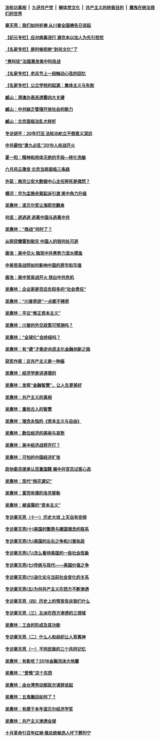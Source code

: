####  [法轮功真相](../../../../basic/blob/master/README.md?t=05310531) &nbsp;|&nbsp; [九评共产党](../../../../9ping.md/blob/master/README.md?t=05310531) &nbsp;|&nbsp; [解体党文化](../../../../jtdwh.md/blob/master/README.md?t=05310531)  &nbsp;|&nbsp; [共产主义的终极目的](../../../../gczydzjmd.md/blob/master/README.md?t=05310531) &nbsp;|&nbsp; [魔鬼在统治我们的世界](../../../../mgztzwmdsj.md/blob/master/README.md?t=05310531) 

#### [章天亮：我们如何祈祷 从川普全国祷告日说起](../pages/nsc423/n11944627.md?t=05310531) 

#### [【纪元专栏】应对病毒流行 渥京未以加人为先引担忧](../pages/nsc423/n11875714.md?t=05310531) 

#### [【名家专栏】是时候拒绝“封杀文化”了](../pages/nsc423/n11814093.md?t=05310531) 

#### [“黑科技”治国激发美中科技战](../pages/nsc423/n11638056.md?t=05310531) 

#### [【名家专栏】老兵节上一段触动心弦的回忆](../pages/nsc423/n11646016.md?t=05310531) 

#### [【名家专栏】公立学校的起源：集体主义与失败](../pages/nsc423/n11601833.md?t=05310531) 

#### [臧山：港澳办表态透露四大关键](../pages/nsc423/n11421628.md?t=05310531) 

#### [臧山：中共缺乏管理开放社会的能力](../pages/nsc423/n11407457.md?t=05310531) 

#### [臧山：北京面临治乱大转折](../pages/nsc423/n11406895.md?t=05310531) 

#### [专访胡平：20年打压 法轮功屹立不倒意义深远](../pages/nsc423/n11398800.md?t=05310531) 

#### [中共最怕“逢九必乱”2019人权战开火](../pages/nsc423/n11385248.md?t=05310531) 

#### [夏一阳：精神和肉体灭绝的手段—转化洗脑](../pages/nsc423/n11368250.md?t=05310531) 

#### [六月风云激变 北京当局面临三条路](../pages/nsc423/n11313668.md?t=05310531) 

#### [许茹：南京公安大数据中心主任猝死是偶然？](../pages/nsc423/n11064744.md?t=05310531) 

#### [横河：华为孟晚舟案起诉引渡 美中角力升级](../pages/nsc423/n11027230.md?t=05310531) 

#### [吴惠林：诺贝尔奖让海耶克翻身](../pages/nsc423/n10890049.md?t=05310531) 

#### [何坚：逃逃逃 逃离中国与逃离中共](../pages/nsc423/n10592891.md?t=05310531) 

#### [吴惠林：“商战”何时了？](../pages/nsc423/n10573558.md?t=05310531) 

#### [从网贷爆雷到股灾 中国人的钱何处可逃](../pages/nsc423/n10572800.md?t=05310531) 

#### [唐浩：美中交火 隐现中共黑势力混水摸鱼](../pages/nsc423/n10544040.md?t=05310531) 

#### [中美贸易战将如何影响中国的房市和币值](../pages/nsc423/n10543697.md?t=05310531) 

#### [唐浩：美中贸易战开火 烧出中共危机](../pages/nsc423/n10540126.md?t=05310531) 

#### [吴惠林：企业家是否应负较多的“社会责任”](../pages/nsc423/n10535022.md?t=05310531) 

#### [吴惠林：“川普奇迹”一点都不稀奇](../pages/nsc423/n10512808.md?t=05310531) 

#### [吴惠林：平议“修正资本主义”](../pages/nsc423/n10495724.md?t=05310531) 

#### [吴惠林：川普的外交政策可预测吗？](../pages/nsc423/n10462387.md?t=05310531) 

#### [吴惠林：“全球化”会终结吗？](../pages/nsc423/n10452838.md?t=05310531) 

#### [吴惠林：有“德”才能走向民主化金融创新之路](../pages/nsc423/n10432292.md?t=05310531) 

#### [获奖作家：这共产主义是一种癌](../pages/nsc423/n10431541.md?t=05310531) 

#### [吴惠林：经济学是讲道德的](../pages/nsc423/n10398014.md?t=05310531) 

#### [吴惠林：发挥“金融智慧”，让人生更美好](../pages/nsc423/n10375019.md?t=05310531) 

#### [吴惠林：共产主义的真相](../pages/nsc423/n10351394.md?t=05310531) 

#### [吴惠林：重拾古人的智慧](../pages/nsc423/n10337691.md?t=05310531) 

#### [吴惠林：理念永恒的《资本主义与自由》](../pages/nsc423/n10316274.md?t=05310531) 

#### [吴惠林：数位经济的美丽与哀愁](../pages/nsc423/n10292946.md?t=05310531) 

#### [吴惠林：美中经济战将开打？](../pages/nsc423/n10258825.md?t=05310531) 

#### [吴惠林：可怕的中国经济扩张](../pages/nsc423/n10219147.md?t=05310531) 

#### [政协委员提承认双重国籍 揭中共官员过客心态](../pages/nsc423/n10208809.md?t=05310531) 

#### [吴惠林：现代“桃花源记”](../pages/nsc423/n10185234.md?t=05310531) 

#### [吴惠林：富而有德的洛克斐勒](../pages/nsc423/n10142264.md?t=05310531) 

#### [吴惠林：被诬蔑的“资本主义”](../pages/nsc423/n10124816.md?t=05310531) 

#### [专访章天亮（十一）历史大戏 上天自有安排](../pages/nsc423/n10094905.md?t=05310531) 

#### [专访章天亮(十)美国的繁荣与建国理念的联系](../pages/nsc423/n10094899.md?t=05310531) 

#### [专访章天亮(九)美国的左右之争和川普执政](../pages/nsc423/n10094889.md?t=05310531) 

#### [专访章天亮(八)怎么看待美国的一些社会现象](../pages/nsc423/n10094857.md?t=05310531) 

#### [专访章天亮(七)传统与现代——美国价值之争](../pages/nsc423/n10093140.md?t=05310531) 

#### [专访章天亮(六)进化论与当前社会变化的关系](../pages/nsc423/n10092036.md?t=05310531) 

#### [专访章天亮(五)为何共产主义在西方不断渗透](../pages/nsc423/n10083620.md?t=05310531) 

#### [专访章天亮（四）历史上的预言告诉我们什么](../pages/nsc423/n10083606.md?t=05310531) 

#### [专访章天亮（三）左派在西方渗透的三领域](../pages/nsc423/n10081115.md?t=05310531) 

#### [吴惠林：工会的形成及其功能](../pages/nsc423/n10080633.md?t=05310531) 

#### [专访章天亮（二）什么人和组织让人背离神](../pages/nsc423/n10076637.md?t=05310531) 

#### [专访章天亮（一）不同民族的三个共同记忆](../pages/nsc423/n10074188.md?t=05310531) 

#### [吴惠林：有影呒？2018金融泡沫大地震](../pages/nsc423/n10040534.md?t=05310531) 

#### [吴惠林：“爱情”这个东西](../pages/nsc423/n10019423.md?t=05310531) 

#### [吴惠林：由台湾劳动部政次请辞说起](../pages/nsc423/n9979679.md?t=05310531) 

#### [吴惠林：五鬼搬运如何了？](../pages/nsc423/n9925338.md?t=05310531) 

#### [吴惠林：有感于本年诺贝尔经济学奖](../pages/nsc423/n9871883.md?t=05310531) 

#### [吴惠林：共产主义渗透全球](../pages/nsc423/n9812748.md?t=05310531) 

#### [十月革命引百年红祸 俄总统候选人吁下葬列宁](../pages/nsc423/n9810182.md?t=05310531) 

